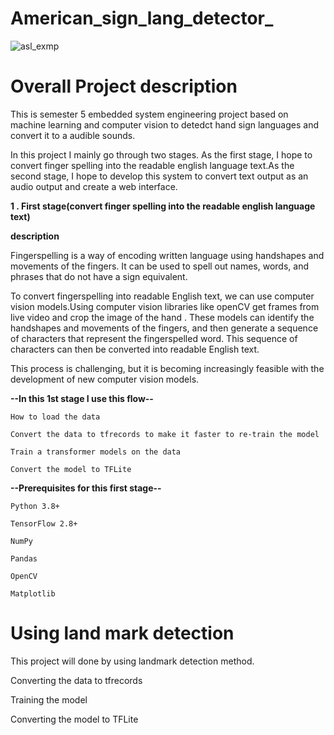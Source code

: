 # American_sign_lang_detector_


![asl_exmp](https://github.com/Dasith77/American_sign_lang_detector_/assets/65776391/f6d83186-2a54-4b67-af79-630abc708800)


# Overall Project description

This is semester 5 embedded system engineering project based on machine learning and computer vision to detedct hand sign languages and convert it  to a audible sounds.

In this project I mainly go through two stages. As the first stage, I hope to convert finger spelling into the readable english language text.As the second stage, I hope to develop this system to convert text output as an audio output and create a web interface.

**1 . First stage(convert finger spelling into the readable english language text)**

**description**

Fingerspelling is a way of encoding written language using handshapes and movements of the fingers. It can be used to spell out names, words, and phrases that do not have a sign equivalent.

To convert fingerspelling into readable English text, we can use computer vision  models.Using computer vision libraries like openCV get frames from live video and crop the image of the hand . These models can identify the handshapes and movements of the fingers, and then generate a sequence of characters that represent the fingerspelled word. This sequence of characters can then be converted into readable English text.

This process is challenging, but it is becoming increasingly feasible with the development of new computer vision models.


**--In this 1st stage I  use this flow--**

    How to load the data
    
    Convert the data to tfrecords to make it faster to re-train the model
    
    Train a transformer models on the data
    
    Convert the model to TFLite


**--Prerequisites for this first stage--**

    Python 3.8+
    
    TensorFlow 2.8+
    
    NumPy
    
    Pandas

    OpenCV
    
    Matplotlib



# Using land mark detection

This project will done by using landmark detection method.





Converting the data to tfrecords

Training the model

Converting the model to TFLite

